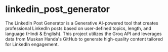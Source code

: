 ﻿# linkedin_post_generator

The LinkedIn Post Generator is a Generative AI-powered tool that creates professional LinkedIn posts based on user-defined topics, length, and language (Hindi & English). This project utilizes the Groq API and leverages data from Muskan Handa's GitHub to generate high-quality content tailored for LinkedIn engagement.
